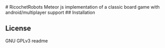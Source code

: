 <snippet>
  <content>
# RicochetRobots
Meteor js implementation of a classic board game with android/multiplayer support
## Installation


## License
GNU GPLv3
</content>
  <tabTrigger>readme</tabTrigger>
</snippet>
